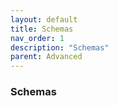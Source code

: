 ```yaml
---
layout: default
title: Schemas
nav_order: 1
description: "Schemas"
parent: Advanced
---
```


### Schemas
